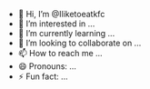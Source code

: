 - 👋 Hi, I’m @Iliketoeatkfc
- 👀 I’m interested in ...
- 🌱 I’m currently learning ...
- 💞️ I’m looking to collaborate on ...
- 📫 How to reach me ...
- 😄 Pronouns: ...
- ⚡ Fun fact: ...

<!---
Iliketoeatkfc/Iliketoeatkfc is a ✨ special ✨ repository because its `README.md` (this file) appears on your GitHub profile.
You can click the Preview link to take a look at your changes.
--->
